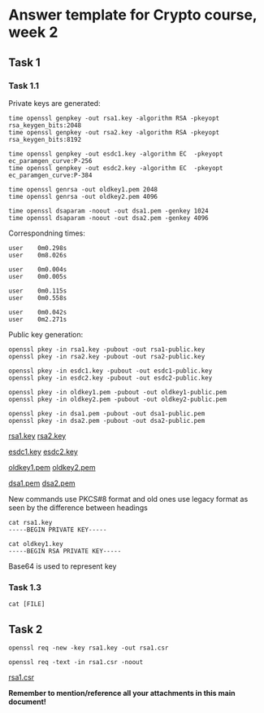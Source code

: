 # Answer template for Crypto course, week 2
## Task 1

### Task 1.1
Private keys are generated:
```console
time openssl genpkey -out rsa1.key -algorithm RSA -pkeyopt rsa_keygen_bits:2048 
time openssl genpkey -out rsa2.key -algorithm RSA -pkeyopt rsa_keygen_bits:8192

time openssl genpkey -out esdc1.key -algorithm EC  -pkeyopt ec_paramgen_curve:P-256 
time openssl genpkey -out esdc2.key -algorithm EC  -pkeyopt ec_paramgen_curve:P-384 

time openssl genrsa -out oldkey1.pem 2048
time openssl genrsa -out oldkey2.pem 4096

time openssl dsaparam -noout -out dsa1.pem -genkey 1024
time openssl dsaparam -noout -out dsa2.pem -genkey 4096
```
Correspondning times:
```terminal
user	0m0.298s
user	0m8.026s

user	0m0.004s
user	0m0.005s

user	0m0.115s
user	0m0.558s

user	0m0.042s
user	0m2.271s
```
Public key generation:
```terminal
openssl pkey -in rsa1.key -pubout -out rsa1-public.key
openssl pkey -in rsa2.key -pubout -out rsa2-public.key

openssl pkey -in esdc1.key -pubout -out esdc1-public.key
openssl pkey -in esdc2.key -pubout -out esdc2-public.key

openssl pkey -in oldkey1.pem -pubout -out oldkey1-public.pem
openssl pkey -in oldkey2.pem -pubout -out oldkey2-public.pem

openssl pkey -in dsa1.pem -pubout -out dsa1-public.pem
openssl pkey -in dsa2.pem -pubout -out dsa2-public.pem
```
[rsa1.key](rsa1.key) [rsa2.key](rsa2.key)

[esdc1.key](sdc1.key) [esdc2.key](esdc2.key)

[oldkey1.pem](oldkey1.pem) [oldkey2.pem](oldkey2.pem)

[dsa1.pem](dsa1.pem) [dsa2.pem](dsa2.pem)

New commands use PKCS#8 format and old ones use legacy format as seen by the difference between headings
```terminal
cat rsa1.key
-----BEGIN PRIVATE KEY-----

cat oldkey1.key
-----BEGIN RSA PRIVATE KEY-----
```
Base64 is used to represent key
### Task 1.3
```terminal
cat [FILE]
```
## Task 2
```terminal
openssl req -new -key rsa1.key -out rsa1.csr

openssl req -text -in rsa1.csr -noout
```
[rsa1.csr](rsa1.csr)

**Remember to mention/reference all your attachments in this main document!**